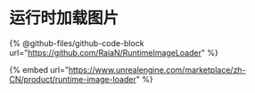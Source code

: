 # 运行时加载图片

{% @github-files/github-code-block url="https://github.com/RaiaN/RuntimeImageLoader" %}

{% embed url="https://www.unrealengine.com/marketplace/zh-CN/product/runtime-image-loader" %}
